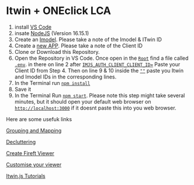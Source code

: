 # Itwin + ONEclick LCA
 
1. install [VS Code](https://code.visualstudio.com/download)
2. insate [NodeJS](https://nodejs.org/en/) (Version 16.15.1)
3. Create an [Imodel](https://developer.bentley.com/my-imodels). Please take a note of the Imodel & ITwin ID 
4. Create a [new APP](https://developer.bentley.com/my-apps/). Please take a note of the Client ID 
5. Clone or Download this Repository. 
6. Open the Repository in VS Code. Once open in the [`Root`](#code) find a file called [`.env`](#code). in there on line 2 after [`IMJS_AUTH_CLIENT_CLIENT_ID=`](#code) Paste your Client ID from Step 4. Then on line 9 & 10 inside the [`""`](#code) paste you Itwin and Imodel IDs in the corresponding lines. 
7. In the Terminal run [`npm install`](#code)
8. Save it 
9. In the Terminal Run [`npm start`](#code). Please note this step might take several minutes, but it should open your default web browser on [`http://localhost:3000`](#code) if it doesnt paste this into you web browser. 


Here are some usefuk links 

[Grouping and Mapping](https://medium.com/@allowing_pullman_wasp_147/can-carbon-reporting-become-carbon-influencing-8c685b389233) 

[Decluttering](https://medium.com/itwinjs/decluttering-your-digital-twin-9000bd017f50)

[Create Fireft Viewer](https://developer.bentley.com/tutorials/web-application-quick-start/)

[Customise your viewer](https://developer.bentley.com/tutorials/itwin-viewer-hello-world/)

[Itwin.js Tutorials](https://developer.bentley.com/tutorials/)
